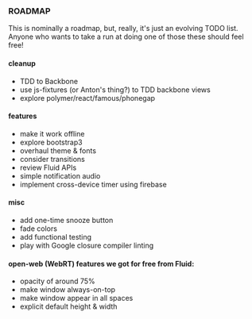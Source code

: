 ### ROADMAP

This is nominally a roadmap, but, really, it's just an evolving TODO list.
Anyone who wants to take a run at doing one of those these should feel free!

#### cleanup
  * TDD to Backbone
  * use js-fixtures (or Anton's thing?) to TDD backbone views
  * explore polymer/react/famous/phonegap

#### features
  * make it work offline
  * explore bootstrap3
  * overhaul theme & fonts
  * consider transitions
  * review Fluid APIs
  * simple notification audio
  * implement cross-device timer using firebase

#### misc
  * add one-time snooze button
  * fade colors
  * add functional testing
  * play with Google closure compiler linting

#### open-web (WebRT) features we got for free from Fluid:
  * opacity of around 75%
  * make window always-on-top
  * make window appear in all spaces
  * explicit default height & width
